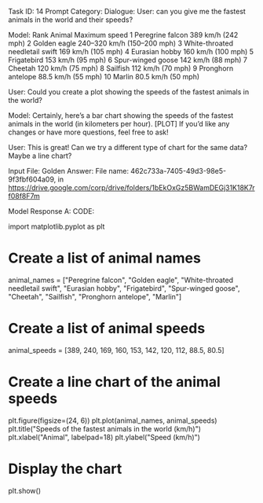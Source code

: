 Task ID: 14
Prompt Category:
Dialogue:
User:
can you give me the fastest animals in the world and their speeds?

Model:
Rank Animal Maximum speed
1 Peregrine falcon 389 km/h (242 mph)
2 Golden eagle 240–320 km/h (150–200 mph)
3 White-throated needletail swift 169 km/h (105 mph)
4 Eurasian hobby 160 km/h (100 mph)
5 Frigatebird 153 km/h (95 mph)
6 Spur-winged goose 142 km/h (88 mph)
7 Cheetah 120 km/h (75 mph)
8 Sailfish 112 km/h (70 mph)
9 Pronghorn antelope 88.5 km/h (55 mph)
10 Marlin 80.5 km/h (50 mph)

User:
Could you create a plot showing the speeds of the fastest animals in the world?

Model:
Certainly, here’s a bar chart showing the speeds of the fastest animals in the world (in kilometers per hour).
[PLOT]
If you’d like any changes or have more questions, feel free to ask!

User:
This is great! Can we try a different type of chart for the same data? Maybe a line chart?

Input File:
Golden Answer:
File name: 462c733a-7405-49d3-98e5-9f3fbf604a09, in https://drive.google.com/corp/drive/folders/1bEkOxGz5BWamDEGj31K18K7rf08f8F7m

Model Response A:
CODE:

import matplotlib.pyplot as plt

# Create a list of animal names

animal_names = ["Peregrine falcon", "Golden eagle", "White-throated needletail swift", "Eurasian hobby", "Frigatebird", "Spur-winged goose", "Cheetah", "Sailfish", "Pronghorn antelope", "Marlin"]

# Create a list of animal speeds

animal_speeds = [389, 240, 169, 160, 153, 142, 120, 112, 88.5, 80.5]

# Create a line chart of the animal speeds

plt.figure(figsize=(24, 6))
plt.plot(animal_names, animal_speeds)
plt.title("Speeds of the fastest animals in the world (km/h)")
plt.xlabel("Animal", labelpad=18)
plt.ylabel("Speed (km/h)")

# Display the chart

plt.show()
